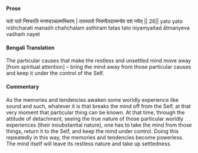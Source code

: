 #### Prose 

यतो यतो निश्चरति मनश्चञ्चलमस्थिरम् |
ततस्ततो नियम्यैतदात्मन्येव वशं नयेत् || 26||
yato yato niśhcharati manaśh chañchalam asthiram
tatas tato niyamyaitad ātmanyeva vaśhaṁ nayet

 #### Bengali Translation 

The particular causes that make the restless and unsettled mind move away [from spiritual attention] – bring the mind away from those particular causes and keep it under the control of the Self.

 #### Commentary 

As the memories and tendencies awaken some worldly experience like sound and such, whatever it is that breaks the mind off from the Self, at that very moment that particular thing can be known. At that time, through the attitude of detachment, seeing the true nature of those particular worldly experiences (their insubstantial nature), one has to take the mind from those things, return it to the Self, and keep the mind under control. Doing this repeatedly in this way, the memories and tendencies become powerless. The mind itself will leave its restless nature and take up settledness.
